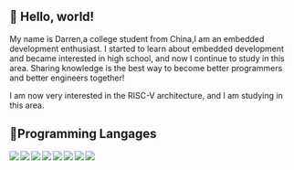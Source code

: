 ## 👋 Hello, world! 

My name is Darren,a college student from China,I am an embedded development enthusiast. I started to learn about embedded development and became interested in high school, and now I continue to study in this area. Sharing knowledge is the best way to become better programmers and better engineers together!

I am now very interested in the RISC-V architecture, and I am studying in this area.

## 🍳Programming Langages

<img src='https://img.shields.io/badge/C-C-blue' align='left'/><img src='https://img.shields.io/badge/C%2B%2B-C%2B%2B-blue' align='left'/><img src='https://img.shields.io/badge/Python-Python-blue' align='left'/><img src='https://img.shields.io/badge/Lua-Lua-blue' align='left'/><img src='https://img.shields.io/badge/Go-Go-blue' align='left'/><img src='https://img.shields.io/badge/JavaScript-JavaScrip-blue' align='left'/><img src='https://img.shields.io/badge/CMake-CMake-blue' align='left'/><img src='https://img.shields.io/badge/Make-Make-blue' align='left'/>

